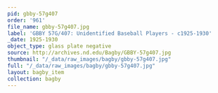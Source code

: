 ```yaml
---
pid: gbby-57g407
order: '961'
file_name: gbby-57g407.jpg
label: 'GBBY 57G/407: Unidentified Baseball Players - c1925-1930'
_date: 1925-1930
object_type: glass plate negative
source: http://archives.nd.edu/Bagby/GBBY-57g407.jpg
thumbnail: "/_data/raw_images/bagby/gbby-57g407.jpg"
full: "/_data/raw_images/bagby/gbby-57g407.jpg"
layout: bagby_item
collection: bagby
---
```

